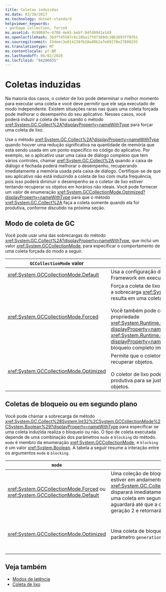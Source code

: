 ```yaml
---
title: Coletas induzidas
ms.date: 03/30/2017
ms.technology: dotnet-standard
helpviewer_keywords:
- garbage collection, forced
ms.assetid: 019008fe-4708-4e65-bebf-04fd9941e149
ms.openlocfilehash: 36dff45587c6c28ba17fd7389dc3863893ff8f61
ms.sourcegitcommit: 33deec3e814238fb18a49b2a7e89278e27888291
ms.translationtype: MT
ms.contentlocale: pt-BR
ms.lasthandoff: 06/02/2020
ms.locfileid: "84286035"
---
```

# <a name="induced-collections"></a>Coletas induzidas
Na maioria dos casos, o coletor de lixo pode determinar o melhor momento para executar uma coleta e você deve permitir que ele seja executado de modo independente. Existem situações raras nas quais uma coleta forçada pode melhorar o desempenho do seu aplicativo. Nesses casos, você poderá induzir a coleta de lixo usando o método <xref:System.GC.Collect%2A?displayProperty=nameWithType> para forçar uma coleta de lixo.  
  
 Use o método <xref:System.GC.Collect%2A?displayProperty=nameWithType> quando houver uma redução significativa na quantidade de memória que está sendo usada em um ponto específico no código do aplicativo. Por exemplo, se o aplicativo usar uma caixa de diálogo complexo que tem vários controles, chamar <xref:System.GC.Collect%2A> quando a caixa de diálogo é fechada poderá melhorar o desempenho, recuperando imediatamente a memória usada pela caixa de diálogo. Certifique-se de que seu aplicativo não está induzindo a coleta de lixo com muita frequência, pois isso poderá diminuir o desempenho se o coletor de lixo estiver tentando recuperar os objetos em horários não ideais. Você pode fornecer um valor de enumeração <xref:System.GCCollectionMode.Optimized?displayProperty=nameWithType> para que o método <xref:System.GC.Collect%2A> faça a coleta somente quando ela for produtiva, conforme discutido na próxima seção.  
  
## <a name="gc-collection-mode"></a>Modo de coleta de GC  
 Você pode usar uma das sobrecargas do método <xref:System.GC.Collect%2A?displayProperty=nameWithType>, que inclui um valor <xref:System.GCCollectionMode>, para especificar o comportamento de uma coleta forçada do modo a seguir.  
  
|`GCCollectionMode` valor|Description|  
|------------------------------|-----------------|  
|<xref:System.GCCollectionMode.Default>|Usa a configuração de coleta de lixo padrão para a versão do .NET Framework em execução.|  
|<xref:System.GCCollectionMode.Forced>|Força a coleta de lixo a ocorrer imediatamente. Isso é equivalente a chamar a sobrecarga <xref:System.GC.Collect?displayProperty=nameWithType>. Isso resulta em uma coleta de bloqueio total de todas as gerações.<br /><br /> Você também pode compactar o heap de objeto grande definindo a propriedade <xref:System.Runtime.GCSettings.LargeObjectHeapCompactionMode%2A?displayProperty=nameWithType> como <xref:System.Runtime.GCLargeObjectHeapCompactionMode.CompactOnce?displayProperty=nameWithType> antes de forçar uma coleta de lixo de bloqueio completo imediata.|  
|<xref:System.GCCollectionMode.Optimized>|Permite que o coletor de lixo determine se o horário atual é ideal para recuperar objetos.<br /><br /> O coletor de lixo pode determinar que uma coleta não seria suficientemente produtiva para se justificar, caso em que ele retornará sem recuperar objetos.|  
  
## <a name="background-or-blocking-collections"></a>Coletas de bloqueio ou em segundo plano  
 Você pode chamar a sobrecarga de método <xref:System.GC.Collect%28System.Int32%2CSystem.GCCollectionMode%2CSystem.Boolean%29?displayProperty=nameWithType> para especificar se uma coleta induzida realiza o bloqueio ou não. O tipo de coleta executada depende de uma combinação dos parâmetros `mode` e `blocking` do método. `mode` é membro da enumeração <xref:System.GCCollectionMode>, e `blocking` é um valor <xref:System.Boolean>. A tabela a seguir resume a interação entre os argumentos `mode` e `blocking`.  
  
|`mode`|`blocking` = `true`|`blocking` = `false`|  
|------------|--------------------------|---------------------------|  
|<xref:System.GCCollectionMode.Forced> ou <xref:System.GCCollectionMode.Default>|Uma coleção de bloqueio é executada assim que possível. Se uma coleta em segundo plano estiver em andamento e a geração for 0 ou 1, o método <xref:System.GC.Collect%28System.Int32%2CSystem.GCCollectionMode%2CSystem.Boolean%29> disparará imediatamente uma coleta de bloqueio e retornará quando a coleção for concluída. Se uma coleta em segundo plano estiver em andamento e o parâmetro `generation` for 2, o método aguardará até que a coleta em segundo plano seja concluída, disparará uma coleta de bloqueio de geração 2 e retornará.|Uma coleta é executada assim que possível. O método <xref:System.GC.Collect%28System.Int32%2CSystem.GCCollectionMode%2CSystem.Boolean%29> solicita uma coleta em segundo plano, mas isso não é garantido; dependendo das circunstâncias, uma coleta de bloqueio ainda pode ser executada. Se uma coleta em segundo plano já estiver em andamento, o método retornará imediatamente.|  
|<xref:System.GCCollectionMode.Optimized>|Uma coleta de bloqueio pode ser executada, dependendo do estado do coletor de lixo e do parâmetro `generation`. O coletor de lixo tenta fornecer um desempenho ideal.|Uma coleta pode ser executada, dependendo do estado do coletor de lixo. O método <xref:System.GC.Collect%28System.Int32%2CSystem.GCCollectionMode%2CSystem.Boolean%29> solicita uma coleta em segundo plano, mas isso não é garantido; dependendo das circunstâncias, uma coleta de bloqueio ainda pode ser executada. O coletor de lixo tenta fornecer um desempenho ideal. Se uma coleta em segundo plano já estiver em andamento, o método retornará imediatamente.|  
  
## <a name="see-also"></a>Veja também

- [Modos de latência](latency.md)
- [Coleta de lixo](index.md)
